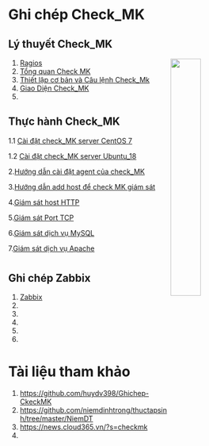 # <h1>**Ghi chép Check_MK**</h1>

<h2>Lý thuyết Check_MK</h2>

<img src= https://i.imgur.com/8UzUbok.png align=right width=35%>

1. [Ragios](Check_MK/docs/Ragios.md)
2. [Tổng quan Check MK](Check_MK/docs/CheckMK.md)
3. [Thiết lập cơ bản và Câu lệnh Check_Mk](Check_MK/docs/Thiet_lap_Check_MK_Và_Cau_lenh_OMD.md)
4. [Giao Diện Check_MK](Check_MK/docs/Giao_dien_check_MK.md)
5. 



<h2>Thực hành Check_MK</h2>

1.1 [Cài đặt check_MK server CentOS 7](Check_MK/docs/Set_up_check_MK_C7.md)

1.2 [Cài đặt check_MK server Ubuntu_18](Check_MK/docs/Set_UP_check_Mk_U18.md)

2.[Hướng dẫn cài đặt agent của check_MK](Check_MK/docs/Hướng_dẫn_cài_đặt_agent_của_checkmk_trên_centos%207.md)

3.[Hướng dẫn add host để check MK giám sát](Check_MK/docs/Hướng_dẫn_add_host_để_check_mk.md)

4.[Giám sát host HTTP](Check_MK/docs/Giam_sat_host_HTTP.md)

5.[Giám sát Port TCP](Check_MK/docs/Giám_sát_Port_TCP.md)

6.[Giám sát dịch vụ MySQL](Check_Mk/docs/Giám_sát_dịch_vụ_MySQL.md)

7.[Giám sát dịch vụ Apache](Check_MK/docs/Giám_sát_dịch_vụ_Apache.md)


# <h2>**Ghi chép Zabbix**</h2>

1.  [Zabbix](Zabbix/docs/Zabbix.md)
2.  
3. 
4.
5. 
6. 

# Tài liệu tham khảo 

   1. https://github.com/huydv398/Ghichep-CkeckMK
   2. https://github.com/niemdinhtrong/thuctapsinh/tree/master/NiemDT
   3. https://news.cloud365.vn/?s=checkmk
   4. 